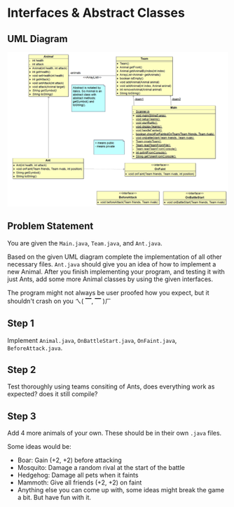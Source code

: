 # Interfaces & Abstract Classes

## UML Diagram

![](./uml.png)

## Problem Statement

You are given the `Main.java`, `Team.java`, and `Ant.java`.

Based on the given UML diagram complete the implementation of all other necessary files. `Ant.java` should give you an idea of how to implement a new Animal. After you finish implementing your program, and testing it with just Ants, add some more Animal classes by using the given interfaces.

The program might not always be user proofed how you expect, but it shouldn't crash on you ㄟ( ▔, ▔ )ㄏ

## Step 1

Implement `Animal.java`, `OnBattleStart.java`, `OnFaint.java`, `BeforeAttack.java`.

## Step 2

Test thoroughly using teams consiting of Ants, does everything work as expected? does it still compile?

## Step 3

Add 4 more animals of your own. These should be in their own `.java` files.

Some ideas would be:

- Boar: Gain (+2, +2) before attacking
- Mosquito: Damage a random rival at the start of the battle
- Hedgehog: Damage all pets when it faints
- Mammoth: Give all friends (+2, +2) on faint
- Anything else you can come up with, some ideas might break the game a bit. But have fun with it.

